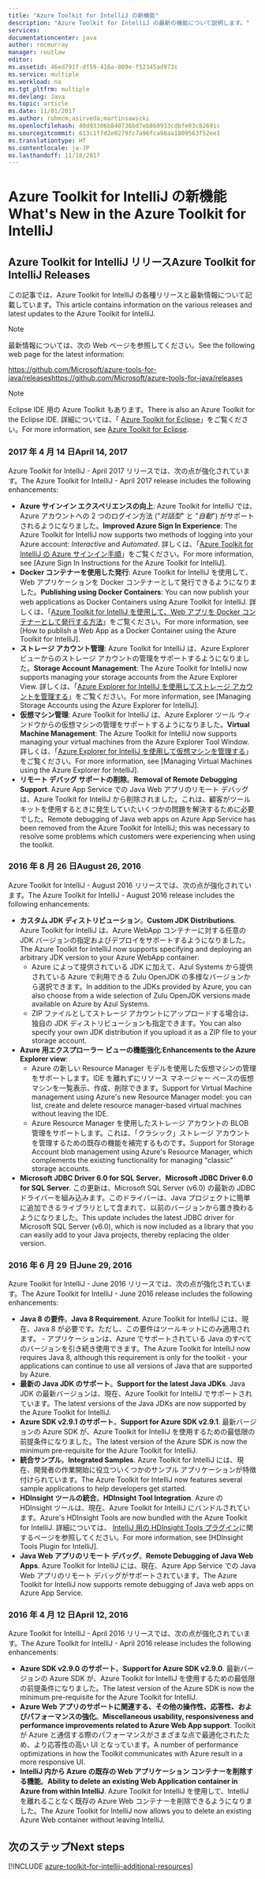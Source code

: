 ```yaml
---
title: "Azure Toolkit for IntelliJ の新機能"
description: "Azure Toolkit for IntelliJ の最新の機能について説明します。"
services: 
documentationcenter: java
author: rmcmurray
manager: routlaw
editor: 
ms.assetid: 46ed791f-df59-416a-809e-f52345ad973c
ms.service: multiple
ms.workload: na
ms.tgt_pltfrm: multiple
ms.devlang: Java
ms.topic: article
ms.date: 11/01/2017
ms.author: robmcm;asirveda;martinsawicki
ms.openlocfilehash: 40d93306b840736bd7eb860933cdbfe03c82691c
ms.sourcegitcommit: 613c1ffd2e0279fc7a96fca98aa1809563f52ee1
ms.translationtype: HT
ms.contentlocale: ja-JP
ms.lasthandoff: 11/18/2017
---
```

# <a name="whats-new-in-the-azure-toolkit-for-intellij"></a><span data-ttu-id="978d4-103">Azure Toolkit for IntelliJ の新機能</span><span class="sxs-lookup"><span data-stu-id="978d4-103">What's New in the Azure Toolkit for IntelliJ</span></span>

## <a name="azure-toolkit-for-intellij-releases"></a><span data-ttu-id="978d4-104">Azure Toolkit for IntelliJ リリース</span><span class="sxs-lookup"><span data-stu-id="978d4-104">Azure Toolkit for IntelliJ Releases</span></span>
<span data-ttu-id="978d4-105">この記事では、Azure Toolkit for IntelliJ の各種リリースと最新情報について記載しています。</span><span class="sxs-lookup"><span data-stu-id="978d4-105">This article contains information on the various releases and latest updates to the Azure Toolkit for IntelliJ.</span></span>

> [!NOTE]
> <span data-ttu-id="978d4-106">最新情報については、次の Web ページを参照してください。</span><span class="sxs-lookup"><span data-stu-id="978d4-106">See the following web page for the latest information:</span></span>
> 
> <span data-ttu-id="978d4-107"><https://github.com/Microsoft/azure-tools-for-java/releases></span><span class="sxs-lookup"><span data-stu-id="978d4-107"><https://github.com/Microsoft/azure-tools-for-java/releases></span></span>

> [!NOTE]
> <span data-ttu-id="978d4-108">Eclipse IDE 用の Azure Toolkit もあります。</span><span class="sxs-lookup"><span data-stu-id="978d4-108">There is also an Azure Toolkit for the Eclipse IDE.</span></span> <span data-ttu-id="978d4-109">詳細については、「 [Azure Toolkit for Eclipse]」をご覧ください。</span><span class="sxs-lookup"><span data-stu-id="978d4-109">For more information, see [Azure Toolkit for Eclipse].</span></span>
> 
> 

### <a name="april-14-2017"></a><span data-ttu-id="978d4-110">2017 年 4 月 14 日</span><span class="sxs-lookup"><span data-stu-id="978d4-110">April 14, 2017</span></span>
<span data-ttu-id="978d4-111">Azure Toolkit for IntelliJ - April 2017 リリースでは、次の点が強化されています。</span><span class="sxs-lookup"><span data-stu-id="978d4-111">The Azure Toolkit for IntelliJ - April 2017 release includes the following enhancements:</span></span>

* <span data-ttu-id="978d4-112">**Azure サインイン エクスペリエンスの向上**: Azure Toolkit for IntelliJ では、Azure アカウントへの 2 つのログイン方法 ("*対話型*" と "*自動*") がサポートされるようになりました。</span><span class="sxs-lookup"><span data-stu-id="978d4-112">**Improved Azure Sign In Experience**: The Azure Toolkit for IntelliJ now supports two methods of logging into your Azure account: *Interactive* and *Automated*.</span></span> <span data-ttu-id="978d4-113">詳しくは、「[Azure Toolkit for IntelliJ の Azure サインイン手順]」をご覧ください。</span><span class="sxs-lookup"><span data-stu-id="978d4-113">For more information, see [Azure Sign In Instructions for the Azure Toolkit for IntelliJ].</span></span>
* <span data-ttu-id="978d4-114">**Docker コンテナーを使用した発行**: Azure Toolkit for IntelliJ を使用して、Web アプリケーションを Docker コンテナーとして発行できるようになりました。</span><span class="sxs-lookup"><span data-stu-id="978d4-114">**Publishing using Docker Containers**: You can now publish your web applications as Docker Containers using Azure Toolkit for IntelliJ.</span></span> <span data-ttu-id="978d4-115">詳しくは、「[Azure Toolkit for IntelliJ を使用して、Web アプリを Docker コンテナーとして発行する方法]」をご覧ください。</span><span class="sxs-lookup"><span data-stu-id="978d4-115">For more information, see [How to publish a Web App as a Docker Container using the Azure Toolkit for IntelliJ].</span></span>
* <span data-ttu-id="978d4-116">**ストレージ アカウント管理**: Azure Toolkit for IntelliJ は、Azure Explorer ビューからのストレージ アカウントの管理をサポートするようになりました。</span><span class="sxs-lookup"><span data-stu-id="978d4-116">**Storage Account Management**: The Azure Toolkit for IntelliJ now supports managing your storage accounts from the Azure Explorer View.</span></span> <span data-ttu-id="978d4-117">詳しくは、「[Azure Explorer for IntelliJ を使用してストレージ アカウントを管理する]」をご覧ください。</span><span class="sxs-lookup"><span data-stu-id="978d4-117">For more information, see [Managing Storage Accounts using the Azure Explorer for IntelliJ].</span></span>
* <span data-ttu-id="978d4-118">**仮想マシン管理**: Azure Toolkit for IntelliJ は、Azure Explorer ツール ウィンドウからの仮想マシンの管理をサポートするようになりました。</span><span class="sxs-lookup"><span data-stu-id="978d4-118">**Virtual Machine Management**: The Azure Toolkit for IntelliJ now supports managing your virtual machines from the Azure Explorer Tool Window.</span></span> <span data-ttu-id="978d4-119">詳しくは、「[Azure Explorer for IntelliJ を使用して仮想マシンを管理する]」をご覧ください。</span><span class="sxs-lookup"><span data-stu-id="978d4-119">For more information, see [Managing Virtual Machines using the Azure Explorer for IntelliJ].</span></span>
* <span data-ttu-id="978d4-120">**リモート デバッグ サポートの削除**。</span><span class="sxs-lookup"><span data-stu-id="978d4-120">**Removal of Remote Debugging Support**.</span></span> <span data-ttu-id="978d4-121">Azure App Service での Java Web アプリのリモート デバッグは、Azure Toolkit for IntelliJ から削除されました。これは、顧客がツールキットを使用するときに発生していたいくつかの問題を解決するために必要でした。</span><span class="sxs-lookup"><span data-stu-id="978d4-121">Remote debugging of Java web apps on Azure App Service has been removed from the Azure Toolkit for IntelliJ; this was necessary to resolve some problems which customers were experiencing when using the toolkit.</span></span>

### <a name="august-26-2016"></a><span data-ttu-id="978d4-122">2016 年 8 月 26 日</span><span class="sxs-lookup"><span data-stu-id="978d4-122">August 26, 2016</span></span>
<span data-ttu-id="978d4-123">Azure Toolkit for IntelliJ - August 2016 リリースでは、次の点が強化されています。</span><span class="sxs-lookup"><span data-stu-id="978d4-123">The Azure Toolkit for IntelliJ - August 2016 release includes the following enhancements:</span></span>

* <span data-ttu-id="978d4-124">**カスタム JDK ディストリビューション**。</span><span class="sxs-lookup"><span data-stu-id="978d4-124">**Custom JDK Distributions**.</span></span> <span data-ttu-id="978d4-125">Azure Toolkit for IntelliJ は、Azure WebApp コンテナーに対する任意の JDK バージョンの指定およびデプロイをサポートするようになりました。</span><span class="sxs-lookup"><span data-stu-id="978d4-125">The Azure Toolkit for IntelliJ now supports specifying and deploying an arbitrary JDK version to your Azure WebApp container:</span></span>
  * <span data-ttu-id="978d4-126">Azure によって提供されている JDK に加えて、Azul Systems から提供されている Azure で利用できる Zulu OpenJDK の多様なバージョンから選択できます。</span><span class="sxs-lookup"><span data-stu-id="978d4-126">In addition to the JDKs provided by Azure, you can also choose from a wide selection of Zulu OpenJDK versions made available on Azure by Azul Systems.</span></span>
  * <span data-ttu-id="978d4-127">ZIP ファイルとしてストレージ アカウントにアップロードする場合は、独自の JDK ディストリビューションも指定できます。</span><span class="sxs-lookup"><span data-stu-id="978d4-127">You can also specify your own JDK distribution if you upload it as a ZIP file to your storage account.</span></span>
* <span data-ttu-id="978d4-128">**Azure 用エクスプローラー ビューの機能強化**:</span><span class="sxs-lookup"><span data-stu-id="978d4-128">**Enhancements to the Azure Explorer view**:</span></span>
  * <span data-ttu-id="978d4-129">Azure の新しい Resource Manager モデルを使用した仮想マシンの管理をサポートします。IDE を離れずにリソース マネージャー ベースの仮想マシンを一覧表示、作成、削除できます。</span><span class="sxs-lookup"><span data-stu-id="978d4-129">Support for Virtual Machine management using Azure's new Resource Manager model: you can list, create and delete resource manager-based virtual machines without leaving the IDE.</span></span>
  * <span data-ttu-id="978d4-130">Azure Resource Manager を使用したストレージ アカウントの BLOB 管理をサポートします。これは、「クラシック」ストレージ アカウントを管理するための既存の機能を補完するものです。</span><span class="sxs-lookup"><span data-stu-id="978d4-130">Support for Storage Account blob management using Azure's Resource Manager, which complements the existing functionality for managing "classic" storage accounts.</span></span>
* <span data-ttu-id="978d4-131">**Microsoft JDBC Driver 6.0 for SQL Server**。</span><span class="sxs-lookup"><span data-stu-id="978d4-131">**Microsoft JDBC Driver 6.0 for SQL Server**.</span></span> <span data-ttu-id="978d4-132">この更新は、Microsoft SQL Server (v6.0) の最新の JDBC ドライバーを組み込みます。このドライバーは、Java プロジェクトに簡単に追加できるライブラリとして含まれて、以前のバージョンから置き換わるようになりました。</span><span class="sxs-lookup"><span data-stu-id="978d4-132">This update includes the latest JDBC driver for Microsoft SQL Server (v6.0), which is now included as a library that you can easily add to your Java projects, thereby replacing the older version.</span></span>

### <a name="june-29-2016"></a><span data-ttu-id="978d4-133">2016 年 6 月 29 日</span><span class="sxs-lookup"><span data-stu-id="978d4-133">June 29, 2016</span></span>
<span data-ttu-id="978d4-134">Azure Toolkit for IntelliJ - June 2016 リリースでは、次の点が強化されています。</span><span class="sxs-lookup"><span data-stu-id="978d4-134">The Azure Toolkit for IntelliJ - June 2016 release includes the following enhancements:</span></span>

* <span data-ttu-id="978d4-135">**Java 8 の要件**。</span><span class="sxs-lookup"><span data-stu-id="978d4-135">**Java 8 Requirement**.</span></span> <span data-ttu-id="978d4-136">Azure Toolkit for IntelliJ には、現在、Java 8 が必要です。ただし、この要件はツールキットにのみ適用されます。 - アプリケーションは、Azure でサポートされている Java のすべてのバージョンを引き続き使用できます。</span><span class="sxs-lookup"><span data-stu-id="978d4-136">The Azure Toolkit for IntelliJ now requires Java 8, although this requirement is only for the toolkit - your applications can continue to use all versions of Java that are supported by Azure.</span></span>
* <span data-ttu-id="978d4-137">**最新の Java JDK のサポート**。</span><span class="sxs-lookup"><span data-stu-id="978d4-137">**Support for the latest Java JDKs**.</span></span> <span data-ttu-id="978d4-138">Java JDK の最新バージョンは、現在、Azure Toolkit for IntelliJ でサポートされています。</span><span class="sxs-lookup"><span data-stu-id="978d4-138">The latest versions of the Java JDKs are now supported by the Azure Toolkit for IntelliJ.</span></span>
* <span data-ttu-id="978d4-139">**Azure SDK v2.9.1 のサポート**。</span><span class="sxs-lookup"><span data-stu-id="978d4-139">**Support for Azure SDK v2.9.1**.</span></span> <span data-ttu-id="978d4-140">最新バージョンの Azure SDK が、Azure Toolkit for IntelliJ を使用するための最低限の前提条件になりました。</span><span class="sxs-lookup"><span data-stu-id="978d4-140">The latest version of the Azure SDK is now the minimum pre-requisite for the Azure Toolkit for IntelliJ.</span></span>
* <span data-ttu-id="978d4-141">**統合サンプル**。</span><span class="sxs-lookup"><span data-stu-id="978d4-141">**Integrated Samples**.</span></span> <span data-ttu-id="978d4-142">Azure Toolkit for IntelliJ には、現在、開発者の作業開始に役立ついくつかのサンプル アプリケーションが特徴付けられています。</span><span class="sxs-lookup"><span data-stu-id="978d4-142">The Azure Toolkit for IntelliJ now features several sample applications to help developers get started.</span></span>
* <span data-ttu-id="978d4-143">**HDInsight ツールの統合**。</span><span class="sxs-lookup"><span data-stu-id="978d4-143">**HDInsight Tool Integration**.</span></span> <span data-ttu-id="978d4-144">Azure の HDInsight ツールは、現在、Azure Toolkit for IntelliJ にバンドルされています。</span><span class="sxs-lookup"><span data-stu-id="978d4-144">Azure's HDInsight Tools are now bundled with the Azure Toolkit for IntelliJ.</span></span> <span data-ttu-id="978d4-145">詳細については、 [IntelliJ 用の HDInsight Tools プラグイン]に関するページを参照してください。</span><span class="sxs-lookup"><span data-stu-id="978d4-145">For more information, see [HDInsight Tools Plugin for IntelliJ].</span></span>
* <span data-ttu-id="978d4-146">**Java Web アプリのリモート デバッグ**。</span><span class="sxs-lookup"><span data-stu-id="978d4-146">**Remote Debugging of Java Web Apps**.</span></span> <span data-ttu-id="978d4-147">Azure Toolkit for IntelliJ には、現在、Azure App Service での Java Web アプリのリモート デバッグがサポートされています。</span><span class="sxs-lookup"><span data-stu-id="978d4-147">The Azure Toolkit for IntelliJ now supports remote debugging of Java web apps on Azure App Service.</span></span>

### <a name="april-12-2016"></a><span data-ttu-id="978d4-148">2016 年 4 月 12 日</span><span class="sxs-lookup"><span data-stu-id="978d4-148">April 12, 2016</span></span>
<span data-ttu-id="978d4-149">Azure Toolkit for IntelliJ - April 2016 リリースでは、次の点が強化されています。</span><span class="sxs-lookup"><span data-stu-id="978d4-149">The Azure Toolkit for IntelliJ - April 2016 release includes the following enhancements:</span></span>

* <span data-ttu-id="978d4-150">**Azure SDK v2.9.0 のサポート**。</span><span class="sxs-lookup"><span data-stu-id="978d4-150">**Support for Azure SDK v2.9.0**.</span></span> <span data-ttu-id="978d4-151">最新バージョンの Azure SDK が、Azure Toolkit for IntelliJ を使用するための最低限の前提条件になりました。</span><span class="sxs-lookup"><span data-stu-id="978d4-151">The latest version of the Azure SDK is now the minimum pre-requisite for the Azure Toolkit for IntelliJ.</span></span>
* <span data-ttu-id="978d4-152">**Azure Web アプリのサポートに関連する、その他の操作性、応答性、およびパフォーマンスの強化**。</span><span class="sxs-lookup"><span data-stu-id="978d4-152">**Miscellaneous usability, responsiveness and performance improvements related to Azure Web App support**.</span></span> <span data-ttu-id="978d4-153">Toolkit が Azure と通信する際のパフォーマンスがさまざまな点で最適化されたため、より応答性の高い UI となっています。</span><span class="sxs-lookup"><span data-stu-id="978d4-153">A number of performance optimizations in how the Toolkit communicates with Azure result in a more responsive UI.</span></span>
* <span data-ttu-id="978d4-154">**IntelliJ 内から Azure の既存の Web アプリケーション コンテナーを削除する機能**。</span><span class="sxs-lookup"><span data-stu-id="978d4-154">**Ability to delete an existing Web Application container in Azure from within IntelliJ**.</span></span> <span data-ttu-id="978d4-155">Azure Toolkit for IntelliJ を使用して、IntelliJ を離れることなく既存の Azure Web コンテナーを削除できるようになりました。</span><span class="sxs-lookup"><span data-stu-id="978d4-155">The Azure Toolkit for IntelliJ now allows you to delete an existing Azure Web container without leaving IntelliJ.</span></span>

## <a name="next-steps"></a><span data-ttu-id="978d4-156">次のステップ</span><span class="sxs-lookup"><span data-stu-id="978d4-156">Next steps</span></span>

[!INCLUDE [azure-toolkit-for-intellij-additional-resources](../includes/azure-toolkit-for-intellij-additional-resources.md)]

<!-- URL List -->

[Azure Toolkit for Eclipse]: ../eclipse/azure-toolkit-for-eclipse.md

[Azure Toolkit for IntelliJ の Azure サインイン手順]: ./azure-toolkit-for-intellij-sign-in-instructions.md
[Azure Toolkit for IntelliJ を使用して、Web アプリを Docker コンテナーとして発行する方法]: ./azure-toolkit-for-intellij-publish-as-docker-container.md
[Azure Explorer for IntelliJ を使用してストレージ アカウントを管理する]: ./azure-toolkit-for-intellij-managing-storage-accounts-using-azure-explorer.md
[Azure Explorer for IntelliJ を使用して仮想マシンを管理する]: ./azure-toolkit-for-intellij-managing-virtual-machines-using-azure-explorer.md

[Azure Java Developer Center]: https://docs.microsoft.com/java/azure

[IntelliJ 用の HDInsight Tools プラグイン]: /azure/hdinsight/hdinsight-apache-spark-intellij-tool-plugin
